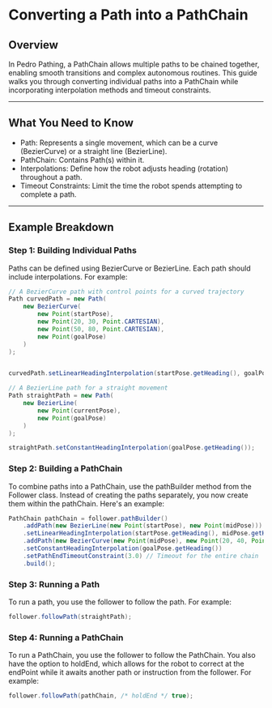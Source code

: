 # Converting a Path into a PathChain ##
## Overview ##
In Pedro Pathing, a PathChain allows multiple paths to be chained together, enabling smooth transitions and complex autonomous routines. This guide walks you through converting individual paths into a PathChain while incorporating interpolation methods and timeout constraints.

---

## What You Need to Know
- Path: Represents a single movement, which can be a curve (BezierCurve) or a straight line (BezierLine).
- PathChain: Contains Path(s) within it.
- Interpolations: Define how the robot adjusts heading (rotation) throughout a path.
- Timeout Constraints: Limit the time the robot spends attempting to complete a path.

---

## Example Breakdown
### Step 1: Building Individual Paths
Paths can be defined using BezierCurve or BezierLine. Each path should include interpolations. For example:
```java
// A BezierCurve path with control points for a curved trajectory
Path curvedPath = new Path(
    new BezierCurve(
        new Point(startPose), 
        new Point(20, 30, Point.CARTESIAN), 
        new Point(50, 80, Point.CARTESIAN), 
        new Point(goalPose)
    )
);


curvedPath.setLinearHeadingInterpolation(startPose.getHeading(), goalPose.getHeading());

// A BezierLine path for a straight movement
Path straightPath = new Path(
    new BezierLine(
        new Point(currentPose), 
        new Point(goalPose)
    )
);

straightPath.setConstantHeadingInterpolation(goalPose.getHeading());
```
### Step 2: Building a PathChain
To combine paths into a PathChain, use the pathBuilder method from the Follower class. Instead of creating the paths separately, you now create them within the pathChain. Here's an example:
```java
PathChain pathChain = follower.pathBuilder()
    .addPath(new BezierLine(new Point(startPose), new Point(midPose))) // First path
    .setLinearHeadingInterpolation(startPose.getHeading(), midPose.getHeading())
    .addPath(new BezierCurve(new Point(midPose), new Point(20, 40, Point.CARTESIAN), new Point(60, 100, Point.CARTESIAN), new Point(goalPose))) // Second path
    .setConstantHeadingInterpolation(goalPose.getHeading())
    .setPathEndTimeoutConstraint(3.0) // Timeout for the entire chain
    .build();
```

### Step 3: Running a Path
To run a path, you use the follower to follow the path. For example:
```java
follower.followPath(straightPath);
```

### Step 4: Running a PathChain
To run a PathChain, you use the follower to follow the PathChain. You also have the option to holdEnd, which allows for the robot to correct at the endPoint while it awaits another path or instruction from the follower. For example:
```java
follower.followPath(pathChain, /* holdEnd */ true);
```


